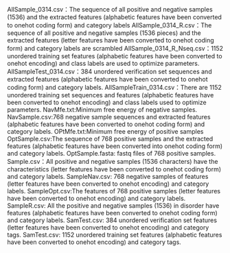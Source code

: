 AllSample_0314.csv：The sequence of all positive and negative samples (1536) and the extracted features (alphabetic features have been converted to onehot coding form) and category labels
AllSample_0314_R.csv：The sequence of all positive and negative samples (1536 pieces) and the extracted features (letter features have been converted to onehot coding form) and category labels are scrambled
AllSample_0314_R_Nseq.csv：1152 unordered training set features (alphabetic features have been converted to onehot encoding) and class labels are used to optimize parameters.
AllSampleTest_0314.csv：384 unordered verification set sequences and extracted features (alphabetic features have been converted to onehot coding form) and category labels.
AllSampleTrain_0314.csv：There are 1152 unordered training set sequences and features (alphabetic features have been converted to onehot encoding) and class labels used to optimize parameters.
NavMfe.txt:Minimum free energy of negative samples.
NavSample.csv:768 negative sample sequences and extracted features (alphabetic features have been converted to onehot coding form) and category labels.
OPtMfe.txt:Minimum free energy of positive samples
OptSample.csv:The sequence of 768 positive samples and the extracted features (alphabetic features have been converted into onehot coding form) and category labels.
OptSample.fasta: fastq files of 768 positive samples.
Sample.csv：All positive and negative samples (1536 characters) have the characteristics (letter features have been converted to onehot coding form) and category labels.
SampleNav.csv: 768 negative samples of features (letter features have been converted to onehot encoding) and category labels.
SampleOpt.csv:The features of 768 positive samples (letter features have been converted to onehot encoding) and category labels.
SampleR.csv: All the positive and negative samples (1536) in disorder have features (alphabetic features have been converted to onehot coding form) and category labels.
SamTest.csv: 384 unordered verification set features (letter features have been converted to onehot encoding) and category tags.
SamTest.csv: 1152 unordered training set features (alphabetic features have been converted to onehot encoding) and category tags.
